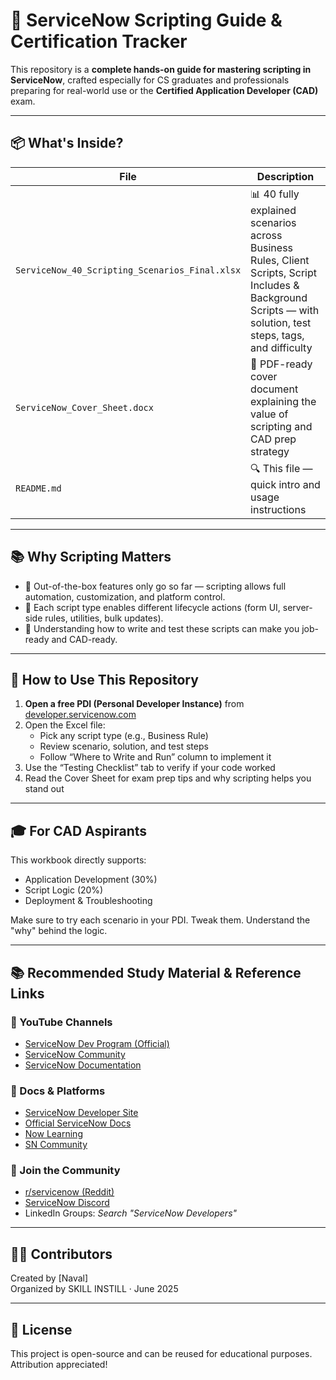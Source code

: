 
# 🚀 ServiceNow Scripting Guide & Certification Tracker

This repository is a **complete hands-on guide for mastering scripting in ServiceNow**, crafted especially for CS graduates and professionals preparing for real-world use or the **Certified Application Developer (CAD)** exam.

---

## 📦 What's Inside?

| File | Description |
|------|-------------|
| `ServiceNow_40_Scripting_Scenarios_Final.xlsx` | 📊 40 fully explained scenarios across Business Rules, Client Scripts, Script Includes & Background Scripts — with solution, test steps, tags, and difficulty |
| `ServiceNow_Cover_Sheet.docx` | 📝 PDF-ready cover document explaining the value of scripting and CAD prep strategy |
| `README.md` | 🔍 This file — quick intro and usage instructions |

---

## 📚 Why Scripting Matters

- 🧠 Out-of-the-box features only go so far — scripting allows full automation, customization, and platform control.
- 🔄 Each script type enables different lifecycle actions (form UI, server-side rules, utilities, bulk updates).
- 💼 Understanding how to write and test these scripts can make you job-ready and CAD-ready.

---

## 🧪 How to Use This Repository

1. **Open a free PDI (Personal Developer Instance)** from [developer.servicenow.com](https://developer.servicenow.com)
2. Open the Excel file:
   - Pick any script type (e.g., Business Rule)
   - Review scenario, solution, and test steps
   - Follow “Where to Write and Run” column to implement it
3. Use the “Testing Checklist” tab to verify if your code worked
4. Read the Cover Sheet for exam prep tips and why scripting helps you stand out

---

## 🎓 For CAD Aspirants

This workbook directly supports:
- Application Development (30%)
- Script Logic (20%)
- Deployment & Troubleshooting

Make sure to try each scenario in your PDI. Tweak them. Understand the "why" behind the logic.

---

## 📚 Recommended Study Material & Reference Links

### 🎥 YouTube Channels
- [ServiceNow Dev Program (Official)](https://www.youtube.com/@servicenowdevprogram)
- [ServiceNow Community](https://www.youtube.com/@ServiceNowCommunity)
- [ServiceNow Documentation](https://www.youtube.com/@ServiceNowDocs)

### 📘 Docs & Platforms
- [ServiceNow Developer Site](https://developer.servicenow.com)
- [Official ServiceNow Docs](https://docs.servicenow.com)
- [Now Learning](https://nowlearning.servicenow.com)
- [SN Community](https://community.servicenow.com)

### 💬 Join the Community
- [r/servicenow (Reddit)](https://www.reddit.com/r/servicenow/)
- [ServiceNow Discord](https://discord.gg/servicenow)
- LinkedIn Groups: *Search "ServiceNow Developers"*

---

## 👨‍💻 Contributors

Created by [Naval]  
Organized by SKILL INSTILL · June 2025

---

## 📜 License

This project is open-source and can be reused for educational purposes. Attribution appreciated!

